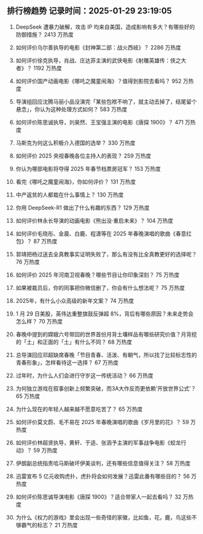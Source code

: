 
## 排行榜趋势 记录时间：2025-01-29 23:19:05
  
  1. DeepSeek 遭暴力破解，攻击 IP 均来自美国，造成影响有多大？有哪些好的防御措施？ 2413 万热度
    
  2. 如何评价乌尔善执导的电影《封神第二部：战火西岐》？ 2286 万热度
    
  3. 如何评价徐克执导，肖战、庄达菲主演的武侠电影《射雕英雄传：侠之大者》？ 1192 万热度
    
  4. 如何评价国产动画电影《哪吒之魔童闹海》？值得到影院去看吗？ 952 万热度
    
  5. 导演组回应沈腾马丽小品没演完「某些包袱不响了，就主动去掉了，结尾留个悬念」，你认为这种处理方式如何？ 583 万热度
    
  6. 如何评价陈思诚执导，刘昊然、王宝强主演的电影《唐探 1900》？ 471 万热度
    
  7. 马斯克为何这么积极介入德国的选举？ 330 万热度
    
  8. 如何评价 2025 央视春晚各位主持人的表现？ 259 万热度
    
  9. 你认为哪部电影将夺得 2025 年春节档票房冠军？ 153 万热度
    
  10. 看完《哪吒之魔童闹海》，你如何评价？ 131 万热度
    
  11. 中产返贫的人都栽在什么事情上？ 130 万热度
    
  12. 你用 DeepSeek-R1 做出了什么有趣的东西？ 129 万热度
    
  13. 如何评价林永长导演的动画电影《熊出没·重启未来》？ 104 万热度
    
  14. 如何评价毛晓彤、金晨、白鹿、程潇等在 2025 年春晚演唱的歌曲《春意红包》？ 87 万热度
    
  15. 郭靖把杨过送去全真教事实证明失败了，那么有没有比全真教更好的选择呢？ 76 万热度
    
  16. 如何评价 2025 年河南卫视春晚？哪些节目让你印象深刻？ 75 万热度
    
  17. 如果被裁员后，你的同事把你微信删了，你会有什么想法呢？ 75 万热度
    
  18. 2025年，有什么小众高级的新年文案？ 74 万热度
    
  19. 1 月 29 日美股，英伟达重整旗鼓反弹超 8%，背后有哪些原因？未来走势会怎么样？ 70 万热度
    
  20. 春晚中提到的嫦娥六号带回的世界首份月背土壤样品有哪些研究价值？月背挖的「土」和正面的「土」有什么不同？ 68 万热度
    
  21. 总导演回应邓超缺席春晚「节目青春、活泼、有朝气，所以找了比较标志性的青春形象」，怎样看待这一选择？ 67 万热度
    
  22. 过年时，为什么人们会进行守岁这一传统活动？ 66 万热度
    
  23. 为何独立游戏在叙事创新上频繁突破，而3A大作反而更依赖‘开放世界公式’？ 65 万热度
    
  24. 为什么现在的年轻人越来越不愿意吃苦了？ 65 万热度
    
  25. 如何评价莫文蔚、毛不易在 2025 年春晚演唱的歌曲《岁月里的花》？ 59 万热度
    
  26. 如何评价林超贤执导，黄轩、于适、张涵予主演的军事战争电影《蛟龙行动》？ 59 万热度
    
  27. 伊朗副总统指责哈马斯破坏伊美谈判，还有哪些信息值得关注？ 58 万热度
    
  28. 迅雷宣布 5 亿元收购虎扑，虎扑将会如何发展？迅雷此番有哪些目的？ 56 万热度
    
  29. 如何评价陈思诚导演电影《唐探 1900》？适合带家人一起去看吗？ 32 万热度
    
  30. 为什么《权力的游戏》里会出现一些奇怪的家徽，比如鱼，花，鹿，鸟这些不够霸气的标志？ 21 万热度
    